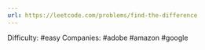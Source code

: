 ```yaml
---
url: https://leetcode.com/problems/find-the-difference
---
```


Difficulty: #easy
Companies: #adobe #amazon #google